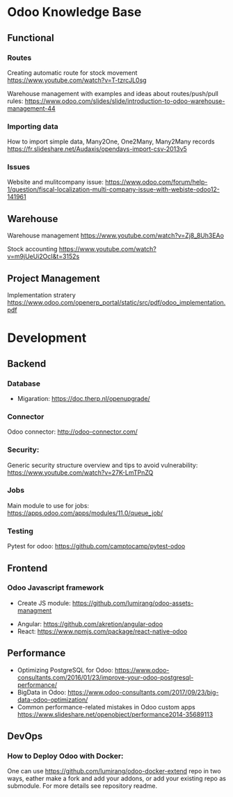 # Odoo Knowledge Base

## Functional 

### Routes
Creating automatic route for stock movement https://www.youtube.com/watch?v=T-tzrcJL0sg

Warehouse management with examples and ideas about routes/push/pull rules: https://www.odoo.com/slides/slide/introduction-to-odoo-warehouse-management-44

### Importing data

How to import simple data, Many2One, One2Many, Many2Many records https://fr.slideshare.net/Audaxis/opendays-import-csv-2013v5

### Issues
Website and mulitcompany issue:
https://www.odoo.com/forum/help-1/question/fiscal-localization-multi-company-issue-with-webiste-odoo12-141961

## Warehouse

Warehouse management https://www.youtube.com/watch?v=Zj8_8Uh3EAo

Stock accounting https://www.youtube.com/watch?v=m9jUeUi2OcI&t=3152s

## Project Management

Implementation stratery https://www.odoo.com/openerp_portal/static/src/pdf/odoo_implementation.pdf


# Development

## Backend
### Database
* Migaration: https://doc.therp.nl/openupgrade/
### Connector
Odoo connector: http://odoo-connector.com/

### Security:
Generic security structure overview and tips to avoid vulnerability:
https://www.youtube.com/watch?v=27K-LmTPnZQ

### Jobs
Main module to use for jobs: https://apps.odoo.com/apps/modules/11.0/queue_job/

### Testing
Pytest for odoo: https://github.com/camptocamp/pytest-odoo

## Frontend
### Odoo Javascript framework
- Create JS module: https://github.com/lumirang/odoo-assets-managment
* Angular: https://github.com/akretion/angular-odoo
* React: https://www.npmjs.com/package/react-native-odoo

## Performance
* Optimizing PostgreSQL for Odoo: https://www.odoo-consultants.com/2016/01/23/improve-your-odoo-postgresql-performance/
* BigData in Odoo: https://www.odoo-consultants.com/2017/09/23/big-data-odoo-optimization/
* Common performance-related mistakes in Odoo custom apps https://www.slideshare.net/openobject/performance2014-35689113

## DevOps
### How to Deploy Odoo with Docker:
  One can use https://github.com/lumirang/odoo-docker-extend repo in two ways, eather make a fork and add your addons, or add your existing repo as submodule. For more details see repository readme.
